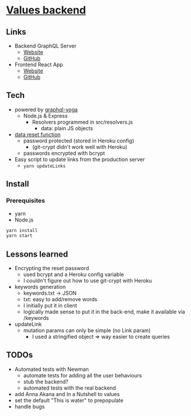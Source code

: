 # [Values backend](https://fullchee-values-backend.herokuapp.com/)

## Links

- Backend GraphQL Server
  - [Website](https://fullchee-values-backend.herokuapp.com/)
  - [GitHub](https://github.com/Fullchee/values-backend)
- Frontend React App
  - [Website](https://fullchee-values.netlify.com/)
  - [GitHub](https://github.com/Fullchee/values-client)

## Tech

- powered by [graphql-yoga](https://github.com/prisma-labs/graphql-yoga)
  - Node.js & Express
    - Resolvers programmed in src/resolvers.js
      - data: plain JS objects
- [data reset function](https://fullchee-values-backend.herokuapp.com/reset)
  - password protected (stored in Heroku config)
    - (git-crypt didn't work well with Heroku)
  - passwords encrypted with bcrypt
- Easy script to update links from the production server
  - `yarn updateLinks`

## Install

### Prerequisites

- yarn
- Node.js

```bash
yarn install
yarn start
```

## Lessons learned

- Encrypting the reset password
  - used bcrypt and a Heroku config variable
  - I couldn't figure out how to use git-crypt with Heroku
- keywords generation
  - keywords.txt -> JSON
  - txt: easy to add/remove words
  - I initially put it in client
  - logically made sense to put it in the back-end, make it available via /keywords
- updateLink
  - mutation params can only be simple (no Link param)
    - I used a stringified object => way easier to create queries

## TODOs

- Automated tests with Newman
  - automate tests for adding all the user behaviours
  - stub the backend?
  - automated tests with the real backend
- add Anna Akana and In a Nutshell to values
- set the default "This is water" to prepopulate
- handle bugs
